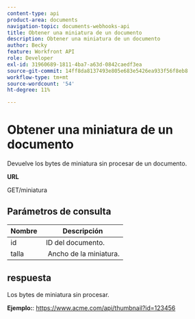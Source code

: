 ```yaml
---
content-type: api
product-area: documents
navigation-topic: documents-webhooks-api
title: Obtener una miniatura de un documento
description: Obtener una miniatura de un documento
author: Becky
feature: Workfront API
role: Developer
exl-id: 31960689-1811-4ba7-a63d-0842caedf3ea
source-git-commit: 14ff8da8137493e805e683e5426ea933f56f8eb8
workflow-type: tm+mt
source-wordcount: '54'
ht-degree: 11%

---
```



# Obtener una miniatura de un documento

Devuelve los bytes de miniatura sin procesar de un documento.

**URL**

GET/miniatura

## Parámetros de consulta

| Nombre  | Descripción |
|---|---|
| id  | ID del documento. |
| talla  |  Ancho de la miniatura. |


## respuesta

Los bytes de miniatura sin procesar.

**Ejemplo:**: https://www.acme.com/api/thumbnail?id=123456
